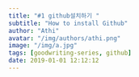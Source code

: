 ```yaml
---
title: "#1 github설치하기 "
subtitle: "How to install Github"
author: "Athi"
avatar: "/img/authors/athi.png"
image: "/img/a.jpg"
tags: [goodwriting-series, github]
date: 2019-01-01 12:12:12
---
```

